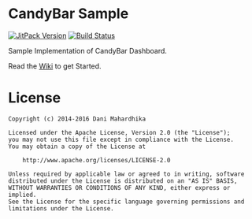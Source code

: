 # CandyBar Sample
[![JitPack Version](https://jitpack.io/v/zixpo/candybar.svg)](https://jitpack.io/#zixpo/candybar)
[![Build Status](https://api.travis-ci.com/zixpo/candybar-sample.svg?branch=master)](https://travis-ci.com/zixpo/candybar-sample)

Sample Implementation of CandyBar Dashboard.

Read the [Wiki](https://github.com/zixpo/candybar-sample/wiki) to get Started.

# License
```
Copyright (c) 2014-2016 Dani Mahardhika

Licensed under the Apache License, Version 2.0 (the "License");
you may not use this file except in compliance with the License.
You may obtain a copy of the License at

    http://www.apache.org/licenses/LICENSE-2.0

Unless required by applicable law or agreed to in writing, software
distributed under the License is distributed on an "AS IS" BASIS,
WITHOUT WARRANTIES OR CONDITIONS OF ANY KIND, either express or implied.
See the License for the specific language governing permissions and
limitations under the License.
```
